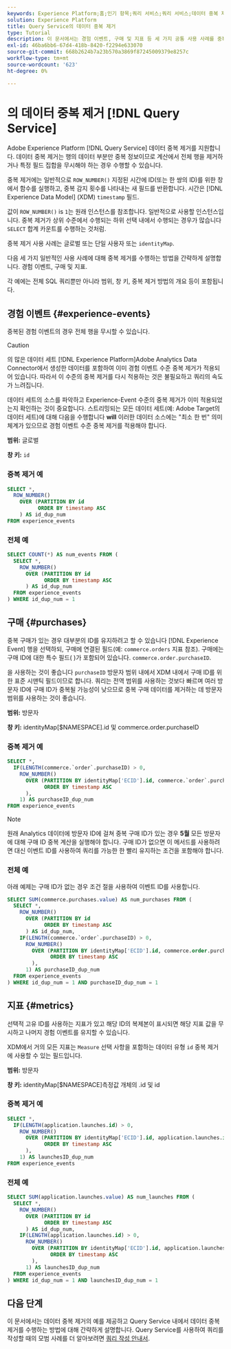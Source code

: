 ```yaml
---
keywords: Experience Platform;홈;인기 항목;쿼리 서비스;쿼리 서비스;데이터 중복 제거;중복 제거;
solution: Experience Platform
title: Query Service의 데이터 중복 제거
type: Tutorial
description: 이 문서에서는 경험 이벤트, 구매 및 지표 등 세 가지 공통 사용 사례를 중복 제거하는 하위 선택 및 전체 샘플 쿼리 예에 대해 설명합니다.
exl-id: 46ba6bb6-67d4-418b-8420-f2294e633070
source-git-commit: 668b2624b7a23b570a3869f87245009379e8257c
workflow-type: tm+mt
source-wordcount: '623'
ht-degree: 0%

---
```


# 의 데이터 중복 제거 [!DNL Query Service]

Adobe Experience Platform [!DNL Query Service] 데이터 중복 제거를 지원합니다. 데이터 중복 제거는 행의 데이터 부분만 중복 정보이므로 계산에서 전체 행을 제거하거나 특정 필드 집합을 무시해야 하는 경우 수행할 수 있습니다.

중복 제거에는 일반적으로 `ROW_NUMBER()` 지정된 시간에 ID(또는 한 쌍의 ID)를 위한 창에서 함수를 실행하고, 중복 감지 횟수를 나타내는 새 필드를 반환합니다. 시간은 [!DNL Experience Data Model] (XDM) `timestamp` 필드.

값이 `ROW_NUMBER()` is `1`는 원래 인스턴스를 참조합니다. 일반적으로 사용할 인스턴스입니다. 중복 제거가 상위 수준에서 수행되는 하위 선택 내에서 수행되는 경우가 많습니다 `SELECT` 합계 카운트를 수행하는 것처럼.

중복 제거 사용 사례는 글로벌 또는 단일 사용자 또는 `identityMap`.

다음 세 가지 일반적인 사용 사례에 대해 중복 제거를 수행하는 방법을 간략하게 설명합니다. 경험 이벤트, 구매 및 지표.

각 예에는 전체 SQL 쿼리뿐만 아니라 범위, 창 키, 중복 제거 방법의 개요 등이 포함됩니다.

## 경험 이벤트 {#experience-events}

중복된 경험 이벤트의 경우 전체 행을 무시할 수 있습니다.

>[!CAUTION]
>
>의 많은 데이터 세트 [!DNL Experience Platform]Adobe Analytics Data Connector에서 생성한 데이터를 포함하여 이미 경험 이벤트 수준 중복 제거가 적용되어 있습니다. 따라서 이 수준의 중복 제거를 다시 적용하는 것은 불필요하고 쿼리의 속도가 느려집니다.
>
>데이터 세트의 소스를 파악하고 Experience-Event 수준의 중복 제거가 이미 적용되었는지 확인하는 것이 중요합니다. 스트리밍되는 모든 데이터 세트(예: Adobe Target의 데이터 세트)에 대해 다음을 수행합니다 **will** 이러한 데이터 소스에는 &quot;최소 한 번&quot; 의미 체계가 있으므로 경험 이벤트 수준 중복 제거를 적용해야 합니다.

**범위:** 글로벌

**창 키:** `id`

### 중복 제거 예

```sql
SELECT *,
  ROW_NUMBER()
    OVER (PARTITION BY id
          ORDER BY timestamp ASC
    ) AS id_dup_num
FROM experience_events
```

### 전체 예

```sql
SELECT COUNT(*) AS num_events FROM (
  SELECT *,
    ROW_NUMBER()
      OVER (PARTITION BY id
            ORDER BY timestamp ASC
      ) AS id_dup_num
  FROM experience_events
) WHERE id_dup_num = 1
```

## 구매 {#purchases}

중복 구매가 있는 경우 대부분의 ID를 유지하려고 할 수 있습니다 [!DNL Experience Event] 행을 선택하되, 구매에 연결된 필드(예: `commerce.orders` 지표 참조). 구매에는 구매 ID에 대한 특수 필드( )가 포함되어 있습니다. `commerce.order.purchaseID`.

을 사용하는 것이 좋습니다 `purchaseID` 방문자 범위 내에서 XDM 내에서 구매 ID를 위한 표준 시맨틱 필드이므로 합니다. 쿼리는 전역 범위를 사용하는 것보다 빠르며 여러 방문자 ID에 구매 ID가 중복될 가능성이 낮으므로 중복 구매 데이터를 제거하는 데 방문자 범위를 사용하는 것이 좋습니다.

**범위:** 방문자

**창 키:** identityMap[$NAMESPACE].id 및 commerce.order.purchaseID

### 중복 제거 예

```sql
SELECT *,
  IF(LENGTH(commerce.`order`.purchaseID) > 0,
    ROW_NUMBER()
      OVER (PARTITION BY identityMap['ECID'].id, commerce.`order`.purchaseID
            ORDER BY timestamp ASC
      ),
    1) AS purchaseID_dup_num
FROM experience_events
```

>[!NOTE]
>
>원래 Analytics 데이터에 방문자 ID에 걸쳐 중복 구매 ID가 있는 경우 **5월** 모든 방문자에 대해 구매 ID 중복 계산을 실행해야 합니다. 구매 ID가 없으면 이 메서드를 사용하려면 대신 이벤트 ID를 사용하여 쿼리를 가능한 한 빨리 유지하는 조건을 포함해야 합니다.

### 전체 예

아래 예제는 구매 ID가 없는 경우 조건 절을 사용하여 이벤트 ID를 사용합니다.

```sql
SELECT SUM(commerce.purchases.value) AS num_purchases FROM (
  SELECT *,
    ROW_NUMBER()
      OVER (PARTITION BY id
            ORDER BY timestamp ASC
      ) AS id_dup_num,
    IF(LENGTH(commerce.`order`.purchaseID) > 0,
      ROW_NUMBER()
        OVER (PARTITION BY identityMap['ECID'].id, commerce.order.purchaseID
              ORDER BY timestamp ASC
        ),
      1) AS purchaseID_dup_num
  FROM experience_events
) WHERE id_dup_num = 1 AND purchaseID_dup_num = 1
```

## 지표 {#metrics}

선택적 고유 ID를 사용하는 지표가 있고 해당 ID의 복제본이 표시되면 해당 지표 값을 무시하고 나머지 경험 이벤트를 유지할 수 있습니다.

XDM에서 거의 모든 지표는 `Measure` 선택 사항을 포함하는 데이터 유형 `id` 중복 제거에 사용할 수 있는 필드입니다.

**범위:** 방문자

**창 키:** identityMap[$NAMESPACE]측정값 개체의 .id 및 id

### 중복 제거 예

```sql
SELECT *,
  IF(LENGTH(application.launches.id) > 0,
    ROW_NUMBER()
      OVER (PARTITION BY identityMap['ECID'].id, application.launches.id
            ORDER BY timestamp ASC
      ),
    1) AS launchesID_dup_num
FROM experience_events
```

### 전체 예

```sql
SELECT SUM(application.launches.value) AS num_launches FROM (
  SELECT *,
    ROW_NUMBER()
      OVER (PARTITION BY id
            ORDER BY timestamp ASC
      ) AS id_dup_num,
    IF(LENGTH(application.launches.id) > 0,
      ROW_NUMBER()
        OVER (PARTITION BY identityMap['ECID'].id, application.launches.id
              ORDER BY timestamp ASC
        ),
      1) AS launchesID_dup_num
  FROM experience_events
) WHERE id_dup_num = 1 AND launchesID_dup_num = 1
```

## 다음 단계

이 문서에서는 데이터 중복 제거의 예를 제공하고 Query Service 내에서 데이터 중복 제거를 수행하는 방법에 대해 간략하게 설명합니다. Query Service를 사용하여 쿼리를 작성할 때의 모범 사례를 더 알아보려면 [쿼리 작성 안내서](../best-practices/writing-queries.md).
